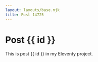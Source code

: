 ```yaml
---
layout: layouts/base.njk
title: Post 14725
---
```


# Post {{ id }}

This is post {{ id }} in my Eleventy project.

